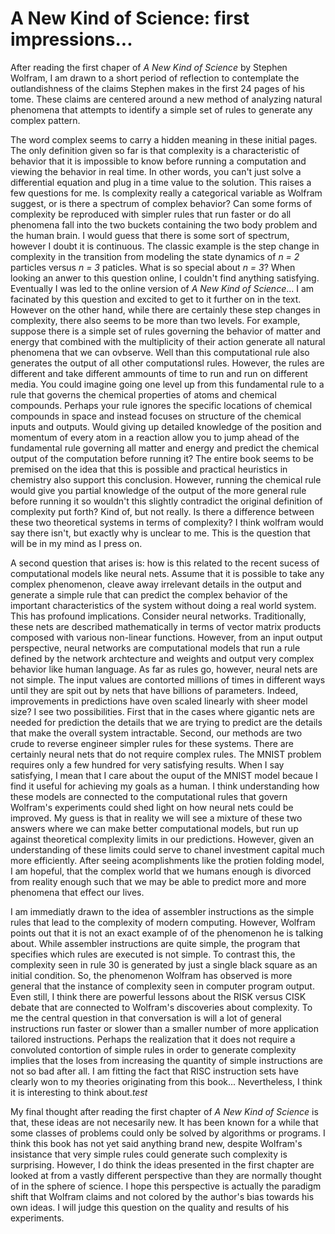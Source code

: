 # A New Kind of Science: first impressions...

After reading the first chaper of *A New Kind of Science* by Stephen Wolfram, I am drawn to a short period of reflection to contemplate the outlandishness of the claims Stephen makes in the first 24 pages of his tome. These claims are centered around a new method of analyzing natural phenomena that attempts to identify a simple set of rules to generate any complex pattern. 

The word complex seems to carry a hidden meaning in these initial pages. The only definition given so far is that complexity is a characteristic of behavior that it is impossible to know before running a computation and viewing the behavior in real time. In other words, you can't just solve a differential equation and plug in a time value to the solution. This raises a few questions for me. Is complexity really a categorical variable as Wolfram suggest, or is there a spectrum of complex behavior? Can some forms of complexity be reproduced with simpler rules that run faster or do all phenomena fall into the two buckets containing the two body problem and the human brain. I would guess that there is some sort of spectrum, however I doubt it is continuous. The classic example is the step change in complexity in the transition from modeling the state dynamics of *n = 2* particles versus *n = 3* paticles. What is so special about *n = 3*? When looking an anwer to this question online, I couldn't find anything satisfying. Eventually I was led to the online version of *A New Kind of Science*... I am facinated by this question and excited to get to it further on in the text. However on the other hand, while there are certainly these step changes in complexity, there also seems to be more than two levels. For example, suppose there is a simple set of rules governing the behavior of matter and energy that combined with the multiplicity of their action generate all natural phenomena that we can ovbserve. Well than this computational rule also generates the output of all other computationsl rules. However, the rules are different and take different ammounts of time to run and run on different media. You could imagine going one level up from this fundamental rule to a rule that governs the chemical properties of atoms and chemical compounds. Perhaps your rule ignores the specific locations of chemical compounds in space and instead focuses on structure of the chemical inputs and outputs. Would giving up detailed knowledge of the position and momentum of every atom in a reaction allow you to jump ahead of the fundamental rule governing all matter and energy and predict the chemical output of the computation before running it? The entire book seems to be premised on the idea that this is possible and practical heuristics in chemistry also support this conclusion. However, running the chemical rule would give you partial knowledge of the output of the more general rule before running it so wouldn't this slightly contradict the original definition of complexity put forth? Kind of, but not really. Is there a difference between these two theoretical systems in terms of complexity? I think wolfram would say there isn't, but exactly why is unclear to me. This is the question that will be in my mind as I press on.

A second question that arises is: how is this related to the recent sucess of computational models like neural nets. Assume that it is possible to take any complex phenomenon, cleave away irrelevant details in the output and generate a simple rule that can predict the complex behavior of the important characteristics of the system without doing a real world system. This has profound implications. Consider neural networks. Traditionally, these nets are described mathematically in terms of vector matrix products composed with various non-linear functions. However, from an input output perspective, neural networks are computational models that run a rule defined by the network archtecture and weights and output very complex behavior like human language. As far as rules go, however, neural nets are not simple. The input values are contorted millions of times in different ways until they are spit out by nets that have billions of parameters. Indeed, improvements in predictions have oven scaled linearly with sheer model size? I see two possibilities. First that in the cases where gigantic nets are needed for prediction the details that we are trying to predict are the details that make the overall system intractable. Second, our methods are two crude to reverse engineer simpler rules for these systems. There are certainly neural nets that do not require complex rules. The MNIST problem requires only a few hundred for very satisfying results. When I say satisfying, I mean that I care about the ouput of the MNIST model becaue I find it useful for achieving my goals as a human. I think understanding how these models are connected to the computational rules that govern Wolfram's experiments could shed light on how neural nets could be improved. My guess is that in reality we will see a mixture of these two answers where we can make better computational models, but run up against theoretical complexity limits in our predictions. However, given an understanding of these limits could serve to chanel investment capital much more efficiently. After seeing acomplishments like the protien folding model, I am hopeful, that the complex world that we humans enough is divorced from reality enough such that we may be able to predict more and more phenomena that effect our lives. 

I am immediatly drawn to the idea of assembler instructions as the simple rules that lead to the complexity of modern computing. However, Wolfram points out that it is not an exact example of of the phenomenon he is talking about. While assembler instructions are quite simple, the program that specifies which rules are executed is not simple. To contrast this, the complexity seen in rule 30 is generated by just a single black square as an initial condition. So, the phenomenon Wolfram has observed is more general that the instance of complexity seen in computer program output. Even still, I think there are powerful lessons about the RISK versus CISK debate that are connected to Wolfram's discoveries about complexity. To me the central question in that conversation is will a lot of general instructions run faster or slower than a smaller number of more application tailored instructions. Perhaps the realization that it does not require a convoluted contortion of simple rules in order to generate complexity implies that the loses from increasing the quantity of simple instructions are not so bad after all. I am fitting the fact that RISC instruction sets have clearly won to my theories originating from this book... Nevertheless, I think it is interesting to think about.$test$

My final thought after reading the first chapter of *A New Kind of Science* is that, these ideas are not necesarily new. It has been known for a while that some classes of problems could only be solved by algorithms or programs. I think this book has not yet said anything brand new, despite Wolfram's insistance that very simple rules could generate such complexity is surprising. However, I do think the ideas presented in the first chapter are looked at from a vastly different perspective than they are normally thought of in the sphere of science. I hope this perspective is actually the paradigm shift that Wolfram claims and not colored by the author's bias towards his own ideas. I will judge this question on the quality and results of his experiments.